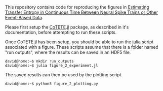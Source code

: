 This repository contains code for reproducing the figures in
[Estimating Transfer Entropy in Continuous Time Between Neural Spike Trains or Other Event-Based Data](https://doi.org/10.1101/2020.06.16.154377).

Please first setup the [CoTETE.jl](https://github.com/dpshorten/CoTETE.jl) package, as described
in it's documentation, before attempting to run these scripts.

Once CoTETE.jl has been setup, you should be able to run the julia script associated with a figure. These scripts
assume that there is a folder named "run outputs", where the results can be saved in an HDF5 file.

```console
david@home:~$ mkdir run_outputs
david@home:~$ julia figure_2_experiment.jl
```

The saved results can then be used by the plotting script.

```console
david@home:~$ python3 figure_2_plotting.py
```

